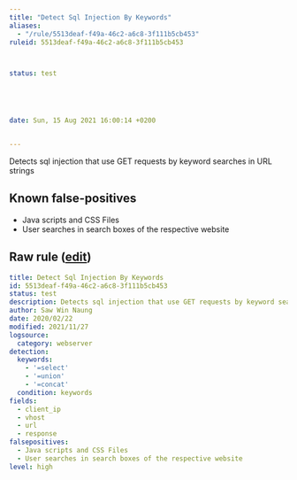 ```yaml
---
title: "Detect Sql Injection By Keywords"
aliases:
  - "/rule/5513deaf-f49a-46c2-a6c8-3f111b5cb453"
ruleid: 5513deaf-f49a-46c2-a6c8-3f111b5cb453



status: test





date: Sun, 15 Aug 2021 16:00:14 +0200


---
```


Detects sql injection that use GET requests by keyword searches in URL strings

<!--more-->


## Known false-positives

* Java scripts and CSS Files
* User searches in search boxes of the respective website




## Raw rule ([edit](https://github.com/SigmaHQ/sigma/edit/master/rules/web/sql_injection_keywords.yml))
```yaml
title: Detect Sql Injection By Keywords
id: 5513deaf-f49a-46c2-a6c8-3f111b5cb453
status: test
description: Detects sql injection that use GET requests by keyword searches in URL strings
author: Saw Win Naung
date: 2020/02/22
modified: 2021/11/27
logsource:
  category: webserver
detection:
  keywords:
    - '=select'
    - '=union'
    - '=concat'
  condition: keywords
fields:
  - client_ip
  - vhost
  - url
  - response
falsepositives:
  - Java scripts and CSS Files
  - User searches in search boxes of the respective website
level: high

```
